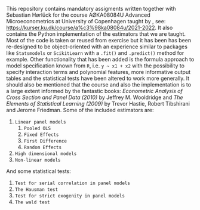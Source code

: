 This repository contains mandatory assigments written together with Sebastian Hørlück for the course AØKA08084U Advanced Microeconometrics at University of Copenhagen taught by , see: https://kurser.ku.dk/course/a%c3%98ka08084u/2021-2022. It also contains the Python implementation of the estimators that we are taught. Most of the code is taken or reused from exercise but it has been has been re-designed to be object-oriented with an experience similar to packages like `Statsmodels` or `ScikitLearn` with a `.fit()` and `.predict()` method for example. Other functionality that has been added is the formula approach to model specification known from `R`, i.e. `y ~ x1 + x2` with the possibility to specify interaction terms and polynomial features, more informative output tables and the statistical tests have been altered to work more generally. It should also be mentioned that the course and also the implementation is to a large extent informed by the fantastic books: *Econometric Analysis of Cross Section and Panel Data (2010)* by Jeffrey M. Wooldridge and *The Elements of
Statistical Learning (2009)* by  Trevor Hastie, Robert Tibshirani and Jerome Friedman. Some of the included estimators are:

1. `Linear panel models`
    1. `Pooled OLS`
    2. `Fixed Effects`
    3. `First Difference`
    4. `Random Effects`
2. `High dimensional models`
3. `Non-linear models`

And some statistical tests:

1. `Test for serial correlation in panel models`
2. `The Hausman test`
3. `Test for strict exogenity in panel models`
4. `The wald test`
